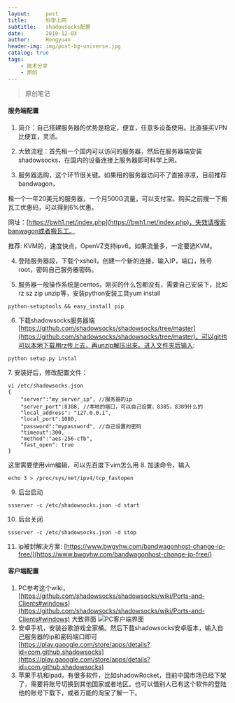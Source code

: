 ```yaml
---
layout:     post
title:      科学上网
subtitle:   shadowsocks配置
date:       2018-12-03
author:     Hongyuan
header-img: img/post-bg-universe.jpg
catalog: true
tags:
    - 技术分享
    - 原创
---
```



> 原创笔记

#### 服务端配置

1. 简介：自己搭建服务器的优势是稳定，便宜，任意多设备使用。比直接买VPN比便宜，灵活。

2. 大致流程：首先租一个国内可以访问的服务器，然后在服务器端安装shadowsocks，在国内的设备连接上服务器即可科学上网。

3. 服务器选购，这个环节很关键。如果租的服务器访问不了直接凉凉，目前推荐bandwagon，

租一个一年20美元的服务器，一个月500G流量，可以支付宝。购买之前搜一下搬瓦工优惠码，可以得到6%优惠。

网址：[https://bwh1.net/index.php](https://bwh1.net/index.php)，失效请搜索banwagon或者搬瓦工。

推荐: KVM的，速度快点，OpenVZ支持ipv6。如果流量多，一定要选KVM。

4. 登陆服务器段，下载个xshell，创建一个新的连接，输入IP，端口，账号root，密码自己服务器密码。

5. 服务器一般操作系统是centos，刚买的什么包都没有，需要自己安装下，比如rz sz zip unzip等，安装python安装工具yum install
```
python-setuptools && easy_install pip
```
6. 下载shadowsocks服务器端[https://github.com/shadowsocks/shadowsocks/tree/master](https://github.com/shadowsocks/shadowsocks/tree/master)，可以git也可以本地下载用rz传上去，再unzip解压出来。进入文件夹后输入:
```
python setup.py instal
```
7. 安装好后，修改配置文件：
```
vi /etc/shadowsocks.json
{
    "server":"my_server_ip", //服务器的ip
    "server_port":8388, //本地的端口，可以自己设置，8385，8389什么的
    "local_address": "127.0.0.1",
    "local_port":1080,
    "password":"mypassword", //自己设置的密码
    "timeout":300,
    "method":"aes-256-cfb",
    "fast_open": true
}
```
这里需要使用vim编辑，可以先百度下vim怎么用
8. 加速命令，输入
```
echo 3 > /proc/sys/net/ipv4/tcp_fastopen
```
9. 后台启动
```
ssserver -c /etc/shadowsocks.json -d start
```
10. 后台关闭
```
ssserver -c /etc/shadowsocks.json -d stop
```
11. ip被封解决方案: [https://www.bwgyhw.com/bandwagonhost-change-ip-free/](https://www.bwgyhw.com/bandwagonhost-change-ip-free/)

#### 客户端配置

1. PC参考这个wiki，[https://github.com/shadowsocks/shadowsocks/wiki/Ports-and-Clients#windows](https://github.com/shadowsocks/shadowsocks/wiki/Ports-and-Clients#windows)
大致界面
![PC客户端界面](https://i.postimg.cc/NjhFXVR6/ss-hongyuan.png)
2. 安卓手机，安装谷歌游戏全家桶。然后下载shadowsocks安卓版本，输入自己服务器的ip和密码端口即可[https://play.gaoogle.com/store/apps/details?id=com.github.shadowsocks](https://play.gaoogle.com/store/apps/details?id=com.github.shadowsocks)
3. 苹果手机和ipad，有很多软件，比如shadowRocket，目前中国市场已经下架了，需要将账号切换到其他国家或者地区。也可以借别人已有这个软件的登陆他的账号下载下，或者万能的淘宝了解一下。
